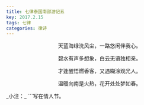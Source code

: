 ```yaml
---
title: 七律泰国南部游记五
key: 2017.2.15
tags: 七律
categories: 律诗
---
```


<p align="center">天蓝海绿洗风尘，一路悠闲伴我心。
</p>
<p align="center">碧水有声多想象，白云无语独相亲。
</p>
<p align="center">才逢醒悟燃香客，又遇糊涂观光人。
</p>
<p align="center">温暖向南是火热，花开处处梦如春。
</p>
_小注：_
```写在情人节。

```